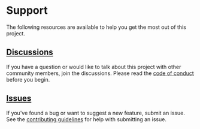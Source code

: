 # Support

The following resources are available to help you get the most out of this
project.

## [Discussions][]

If you have a question or would like to talk about this project with other
community members, join the discussions. Please read the [code of conduct][]
before you begin.

## [Issues][]

If you've found a bug or want to suggest a new feature, submit an issue. See the
[contributing guidelines][] for help with submitting an issue.

[code of conduct]: CODE_OF_CONDUCT.md
[contributing guidelines]: CONTRIBUTING.md
[discussions]: https://github.com/mgsisk/eslint-config/discussions
[issues]: https://github.com/mgsisk/eslint-config/issues
